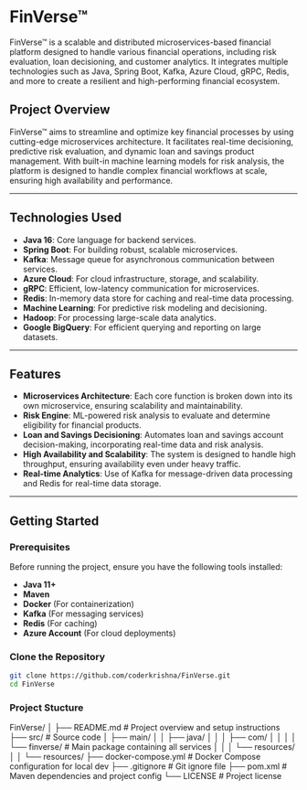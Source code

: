 # **FinVerse™**

FinVerse™ is a scalable and distributed microservices-based financial platform designed to handle various financial operations, including risk evaluation, loan decisioning, and customer analytics. It integrates multiple technologies such as Java, Spring Boot, Kafka, Azure Cloud, gRPC, Redis, and more to create a resilient and high-performing financial ecosystem.

## **Project Overview**

FinVerse™ aims to streamline and optimize key financial processes by using cutting-edge microservices architecture. It facilitates real-time decisioning, predictive risk evaluation, and dynamic loan and savings product management. With built-in machine learning models for risk analysis, the platform is designed to handle complex financial workflows at scale, ensuring high availability and performance.

---

## **Technologies Used**

- **Java 16**: Core language for backend services.
- **Spring Boot**: For building robust, scalable microservices.
- **Kafka**: Message queue for asynchronous communication between services.
- **Azure Cloud**: For cloud infrastructure, storage, and scalability.
- **gRPC**: Efficient, low-latency communication for microservices.
- **Redis**: In-memory data store for caching and real-time data processing.
- **Machine Learning**: For predictive risk modeling and decisioning.
- **Hadoop**: For processing large-scale data analytics.
- **Google BigQuery**: For efficient querying and reporting on large datasets.

---

## **Features**

- **Microservices Architecture**: Each core function is broken down into its own microservice, ensuring scalability and maintainability.
- **Risk Engine**: ML-powered risk analysis to evaluate and determine eligibility for financial products.
- **Loan and Savings Decisioning**: Automates loan and savings account decision-making, incorporating real-time data and risk analysis.
- **High Availability and Scalability**: The system is designed to handle high throughput, ensuring availability even under heavy traffic.
- **Real-time Analytics**: Use of Kafka for message-driven data processing and Redis for real-time data storage.

---

## **Getting Started**

### **Prerequisites**

Before running the project, ensure you have the following tools installed:

- **Java 11+**
- **Maven**
- **Docker** (For containerization)
- **Kafka** (For messaging services)
- **Redis** (For caching)
- **Azure Account** (For cloud deployments)

### **Clone the Repository**

```bash
git clone https://github.com/coderkrishna/FinVerse.git
cd FinVerse

```

### **Project Stucture**

FinVerse/
│
├── README.md                # Project overview and setup instructions
├── src/                     # Source code
│   ├── main/
│   │   ├── java/
│   │   │   ├── com/
│   │   │   │   └── finverse/  # Main package containing all services
│   │   │   └── resources/
│   │   └── resources/
├── docker-compose.yml       # Docker Compose configuration for local dev
├── .gitignore               # Git ignore file
├── pom.xml                  # Maven dependencies and project config
└── LICENSE                  # Project license

